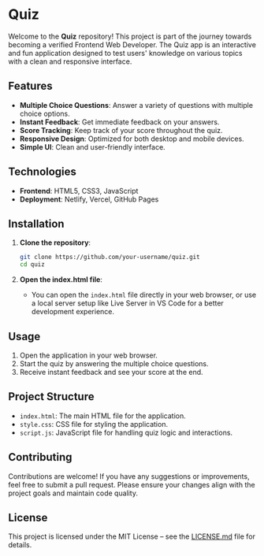 # Quiz

Welcome to the **Quiz** repository! This project is part of the journey towards becoming a verified Frontend Web Developer. The Quiz app is an interactive and fun application designed to test users' knowledge on various topics with a clean and responsive interface.

## Features

- **Multiple Choice Questions**: Answer a variety of questions with multiple choice options.
- **Instant Feedback**: Get immediate feedback on your answers.
- **Score Tracking**: Keep track of your score throughout the quiz.
- **Responsive Design**: Optimized for both desktop and mobile devices.
- **Simple UI**: Clean and user-friendly interface.

## Technologies

- **Frontend**: HTML5, CSS3, JavaScript
- **Deployment**: Netlify, Vercel, GitHub Pages

## Installation

1. **Clone the repository**:
   ```bash
   git clone https://github.com/your-username/quiz.git
   cd quiz
   ```

2. **Open the index.html file**:
   - You can open the `index.html` file directly in your web browser, or use a local server setup like Live Server in VS Code for a better development experience.

## Usage

1. Open the application in your web browser.
2. Start the quiz by answering the multiple choice questions.
3. Receive instant feedback and see your score at the end.

## Project Structure

- `index.html`: The main HTML file for the application.
- `style.css`: CSS file for styling the application.
- `script.js`: JavaScript file for handling quiz logic and interactions.

## Contributing

Contributions are welcome! If you have any suggestions or improvements, feel free to submit a pull request. Please ensure your changes align with the project goals and maintain code quality.

## License

This project is licensed under the MIT License – see the [LICENSE.md](LICENSE.md) file for details.
